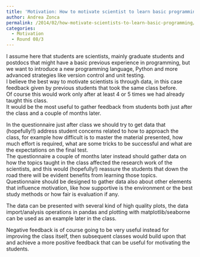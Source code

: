 ```yaml
---
title: 'Motivation: How to motivate scientist to learn basic programming'
author: Andrea Zonca
permalink: /2014/02/how-motivate-scientists-to-learn-basic-programming/
categories:
  - Motivation
  - Round 08/3
---
```

I assume here that students are scientists, mainly graduate students and postdocs that might have a basic previous experience in programming, but we want to introduce a new programming language, Python and more advanced strategies like version control and unit testing.  
I believe the best way to motivate scientists is through data, in this case feedback given by previous students that took the same class before.  
Of course this would work only after at least 4 or 5 times we had already taught this class.  
It would be the most useful to gather feedback from students both just after the class and a couple of months later.

In the questionnaire just after class we should try to get data that (hopefully!!) address student concerns related to how to approach the class, for example how difficult is to master the material presented, how much effort is required, what are some tricks to be successful and what are the expectations on the final test.  
The questionnaire a couple of months later instead should gather data on how the topics taught in the class affected the research work of the scientists, and this would (hopefully!) reassure the students that down the road there will be evident benefits from learning those topics.  
Questionnaire should be designed to gather data also about other elements that influence motivation, like how supportive is the environment or the best study methods or how fair is evaluation if any.

The data can be presented with several kind of high quality plots, the data import/analysis operations in pandas and plotting with matplotlib/seaborne can be used as an example later in the class.

Negative feedback is of course going to be very useful instead for improving the class itself, then subsequent classes would build upon that and achieve a more positive feedback that can be useful for motivating the students.
